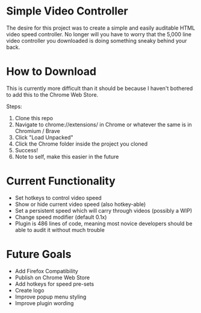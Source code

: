 # Simple Video Controller

The desire for this project was to create a simple and easily auditable HTML video speed controller.
No longer will you have to worry that the 5,000 line video controller you downloaded is doing something sneaky behind your back.

# How to Download

This is currently more difficult than it should be because I haven't bothered to add this to the Chrome Web Store.

Steps:

1. Clone this repo
2. Navigate to chrome://extensions/ in Chrome or whatever the same is in Chromium / Brave
3. Click "Load Unpacked"
4. Click the Chrome folder inside the project you cloned
5. Success!
6. Note to self, make this easier in the future

# Current Functionality

-   Set hotkeys to control video speed
-   Show or hide current video speed (also hotkey-able)
-   Set a persistent speed which will carry through videos (possibly a WIP)
-   Change speed modifier (default 0.1x)
-   Plugin is 486 lines of code, meaning most novice developers should be able to audit it without much trouble

# Future Goals

-   Add Firefox Compatibility
-   Publish on Chrome Web Store
-   Add hotkeys for speed pre-sets
-   Create logo
-   Improve popup menu styling
-   Improve plugin wording
